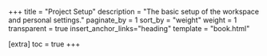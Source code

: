 +++
title = "Project Setup"
description = "The basic setup of the workspace and personal settings."
paginate_by = 1
sort_by = "weight"
weight = 1
transparent = true
insert_anchor_links="heading"
template = "book.html"

[extra]
toc = true
+++


